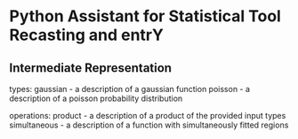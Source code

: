Python Assistant for Statistical Tool Recasting and entrY
==========================================

Intermediate Representation
--------------------------------

types:
gaussian - a description of a gaussian function
poisson - a description of a poisson probability distribution

operations:
product - a description of a product of the provided input types
simultaneous - a description of a function with simultaneously fitted regions

